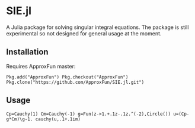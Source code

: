 SIE.jl
=================


A Julia package for solving singular integral equations.  The package is still experimental so not designed for general usage at the moment.

## Installation

Requires ApproxFun master:

`Pkg.add("ApproxFun")
Pkg.checkout("ApproxFun")
Pkg.clone("https://github.com/ApproxFun/SIE.jl.git")`

## Usage

`Cp=Cauchy(1)
Cm=Cauchy(-1)
g=Fun(z->1.+.1z-.1z.^(-2),Circle())
u=(Cp-g*Cm)\g-1.
cauchy(u,.1+.1im)
`